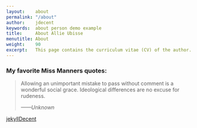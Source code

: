 ```yaml
---
layout:    about
permalink: "/about"
author:    jdecent
keywords:  about person demo example
title:     About Allie Ubisse
menutitle: About
weight:    90
excerpt:   This page contains the curriculum vitae (CV) of the author.
--- 
```

<script async defer src="https://buttons.github.io/buttons.js"></script>


### My favorite Miss Manners quotes:

>Allowing an unimportant mistake to pass without comment is a wonderful social grace.
>Ideological differences are no excuse for rudeness.
> 
> <cite>——Unknown</cite>
<p class="github-button-container">
<a class="github-button" href="https://github.com/jwillmer/jekyllDecent" data-size="large" data-show-count="true" aria-label="Star jwillmer/jekyllDecent on GitHub">jekyllDecent</a>
</p>